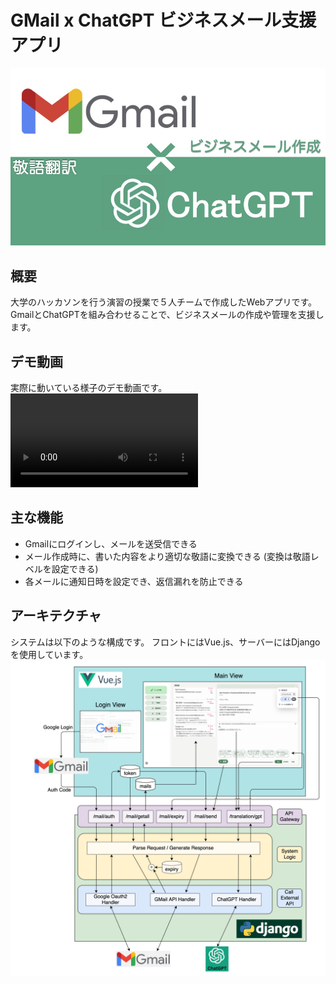 # GMail x ChatGPT ビジネスメール支援アプリ
![タイトル画像](asset/title.jpg)

## 概要
大学のハッカソンを行う演習の授業で５人チームで作成したWebアプリです。
GmailとChatGPTを組み合わせることで、ビジネスメールの作成や管理を支援します。

## デモ動画
実際に動いている様子のデモ動画です。
<video controls>
  <source src="asset/demo.mp4" type="video/mp4">
</video>

## 主な機能
- Gmailにログインし、メールを送受信できる
- メール作成時に、書いた内容をより適切な敬語に変換できる
(変換は敬語レベルを設定できる)
- 各メールに通知日時を設定でき、返信漏れを防止できる

## アーキテクチャ
システムは以下のような構成です。
フロントにはVue.js、サーバーにはDjangoを使用しています。
![システム](asset/system.png)